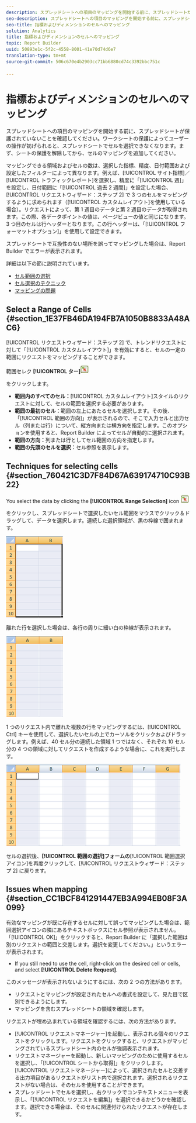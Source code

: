 ```yaml
---
description: スプレッドシートへの項目のマッピングを開始する前に、スプレッドシートが保護されていないことを確認してください。ワークシートの保護によってユーザーの操作が妨げられると、スプレッドシートでセルを選択できなくなります。まず、シートの保護を解除してから、セルのマッピングを追加してください。
seo-description: スプレッドシートへの項目のマッピングを開始する前に、スプレッドシートが保護されていないことを確認してください。ワークシートの保護によってユーザーの操作が妨げられると、スプレッドシートでセルを選択できなくなります。まず、シートの保護を解除してから、セルのマッピングを追加してください。
seo-title: 指標およびディメンションのセルへのマッピング
solution: Analytics
title: 指標およびディメンションのセルへのマッピング
topic: Report Builder
uuid: 50893e1c-5f2c-4558-8001-41e70d74d6e7
translation-type: tm+mt
source-git-commit: 506c670e4b2903cc71bb6880cd74c3392bbc751c

---
```



# 指標およびディメンションのセルへのマッピング

スプレッドシートへの項目のマッピングを開始する前に、スプレッドシートが保護されていないことを確認してください。ワークシートの保護によってユーザーの操作が妨げられると、スプレッドシートでセルを選択できなくなります。まず、シートの保護を解除してから、セルのマッピングを追加してください。

マッピングできる領域およびセルの数は、選択した指標、精度、日付範囲および設定したフィルターによって異なります。例えば、[!UICONTROL サイト指標]／[!UICONTROL トラフィックレポート]を選択し、精度に「[!UICONTROL 週]」を設定し、日付範囲に「[!UICONTROL 過去 2 週間]」を設定した場合、[!UICONTROL リクエストウィザード：ステップ 2] で 3 つのセルをマッピングするように求められます（[!UICONTROL カスタムレイアウト]を使用している場合）。リクエストによって、第 1 週目のデータと第 2 週目のデータが取得されます。この際、各データポイントの値は、ページビューの値と同じになります。3 つ目のセルは行ヘッダーとなります。この行ヘッダーは、「[!UICONTROL フォーマットオプション]」を使用して設定できます。

スプレッドシートで互換性のない場所を誤ってマッピングした場合は、Report Builder でエラーが表示されます。

詳細は以下の節に説明されています。

* [セル範囲の選択](../../../analyze/report-builder/layout/map-metrics-and-dimensions-to-cells.md#section_1E37FB46DA194FB7A1050B8833A48AC6)
* [セル選択のテクニック](../../../analyze/report-builder/layout/map-metrics-and-dimensions-to-cells.md#section_760421C3D7F84D67A639174710C93B22)
* [マッピングの問題](../../../analyze/report-builder/layout/map-metrics-and-dimensions-to-cells.md#section_CC1BCF841291447EB3A994EB08F3A099)

## Select a Range of Cells {#section_1E37FB46DA194FB7A1050B8833A48AC6}

[!UICONTROL リクエストウィザード：ステップ 2] で、トレンドリクエストに対して「[!UICONTROL カスタムレイアウト]」を有効にすると、セルの一定の範囲にリクエストをマッピングすることができます。

範囲セレク **[!UICONTROL ター]**![select_cell_icon.pngをクリックします。](assets/select_cell_icon.png)

をクリックします。

* **範囲内のすべてのセル：**[!UICONTROL カスタムレイアウト]スタイルのリクエストに対して、セルの範囲を選択する必要があります。
* **範囲の最初のセル：**&#x200B;範囲の左上にあたるセルを選択します。その後、「[!UICONTROL 範囲の方向]」が表示されるので、そこで入力セルと出力セル（列または行）について、縦方向または横方向を指定します。このオプションを使用すると、Report Builder によってセルが自動的に選択されます。
* **範囲の方向：**&#x200B;列または行としてセル範囲の方向を指定します。
* **範囲の先頭のセルを選択：**&#x200B;セル参照を表示します。

## Techniques for selecting cells {#section_760421C3D7F84D67A639174710C93B22}

You select the data by clicking the **[!UICONTROL Range Selection]** icon  ![select_cell_icon.png](assets/select_cell_icon.png)

 をクリックし、スプレッドシートで選択したいセル範囲をマウスでクリック＆ドラッグして、データを選択します。連続した選択領域が、黒の枠線で囲まれます。

![](assets/twenty_cells.gif)

離れた行を選択した場合は、各行の周りに細い白の枠線が表示されます。

![](assets/twoXten_cells_highlighted.gif)

1 つのリクエスト内で離れた複数の行をマッピングするには、[!UICONTROL Ctrl] キーを使用して、選択したいセルの上でカーソルをクリックおよびドラッグします。例えば、40 セル分の連続した領域 1 つではなく、それぞれ 10 セル分の 4 つの領域に対してリクエストを作成するような場合に、これを実行します。

![](assets/map4.png)

セルの選択後、**[!UICONTROL 範囲の選択]フォームの**[!UICONTROL 範囲選択アイコン]を再度クリックして、[!UICONTROL リクエストウィザード：ステップ 2] に戻ります。

## Issues when mapping {#section_CC1BCF841291447EB3A994EB08F3A099}

有効なマッピングが既に存在するセルに対して誤ってマッピングした場合は、範囲選択アイコンの隣にあるテキストボックスにセル参照が表示されません。「[!UICONTROL OK]」をクリックすると、Report Builder に「選択した範囲は別のリクエストの範囲と交差します。選択を変更してください。」というエラーが表示されます。

* If you still need to use the cell, right-click on the desired cell or cells, and select **[!UICONTROL Delete Request]**.

このメッセージが表示されないようにするには、次の 2 つの方法があります。

* リクエストとマッピングが設定されたセルへの書式を設定して、見た目で区別できるようにします。
* マッピングを含むスプレッドシートの領域を確認します。

リクエストが埋め込まれている領域を確認するには、次の方法があります。

* [!UICONTROL リクエストマネージャー]を起動し、表示される個々のリクエストをクリックします。リクエストをクリックすると、リクエストがマッピングされているスプレッドシート内のセルが強調表示されます。
* リクエストマネージャーを起動し、新しいマッピングのために使用するセルを選択し、「[!UICONTROL シートから取得]」をクリックします。[!UICONTROL リクエストマネージャー]によって、選択されたセルと交差する出力項目があるリクエストがリスト内で選択されます。選択されるリクエストがない場合は、そのセルを使用することができます。
* スプレッドシートでセルを選択し、右クリックでコンテキストメニューを表示し、「[!UICONTROL リクエストを編集]」を選択できるかどうかを確認します。選択できる場合は、そのセルに関連付けられたリクエストが存在します。
